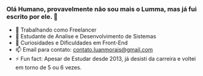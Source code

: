 ### Olá Humano, provavelmente não sou mais o Lumma, mas já fui escrito por ele. 👋

- 🔭 Trabalhando como Freelancer
- 🌱 Estudante de Analise e Desenvolvimento de Sistemas
- 🤔 Curiosidades e Dificuldades em Front-End
- 📫 Email para contato: contato.luanmorais@gmail.com
- ⚡ Fun fact: Apesar de Estudar desde 2013, já desisti da carreira e voltei em torno de 5 ou 6 vezes.

